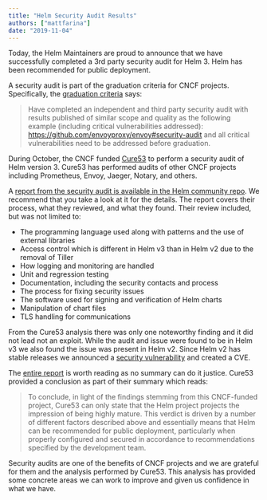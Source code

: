 ```yaml
---
title: "Helm Security Audit Results"
authors: ["mattfarina"]
date: "2019-11-04"
---
```


Today, the Helm Maintainers are proud to announce that we have successfully completed a 3rd party security audit for Helm 3. Helm has been recommended for public deployment.

A security audit is part of the graduation criteria for CNCF projects. Specifically, the [graduation criteria](https://github.com/cncf/toc/blob/main/process/graduation_criteria.adoc#graduation-stage) says:

> Have completed an independent and third party security audit with results published of similar scope and quality as the following example (including critical vulnerabilities addressed): https://github.com/envoyproxy/envoy#security-audit and all critical vulnerabilities need to be addressed before graduation.<!-- truncate -->

During October, the CNCF funded [Cure53](https://cure53.de/) to perform a security audit of Helm version 3. Cure53 has performed audits of other CNCF projects including Prometheus, Envoy, Jaeger, Notary, and others.

A [report from the security audit is available in the Helm community repo](https://github.com/helm/community/blob/main/security-audit/HLM-01-report.pdf). We recommend that you take a look at it for the details. The report covers their process, what they reviewed, and what they found. Their review included, but was not limited to:

* The programming language used along with patterns and the use of external libraries
* Access control which is different in Helm v3 than in Helm v2 due to the removal of Tiller
* How logging and monitoring are handled
* Unit and regression testing
* Documentation, including the security contacts and process
* The process for fixing security issues
* The software used for signing and verification of Helm charts
* Manipulation of chart files
* TLS handling for communications

From the Cure53 analysis there was only one noteworthy finding and it did not lead not an exploit. While the audit and issue were found to be in Helm v3 we also found the issue was present in Helm v2. Since Helm v2 has stable releases we announced a [security vulnerability](https://helm.sh/blog/2019-10-30-helm-symlink-security-notice/) and created a CVE.

The [entire report](https://github.com/helm/community/blob/main/security-audit/HLM-01-report.pdf) is worth reading as no summary can do it justice. Cure53 provided a conclusion as part of their summary which reads:

> To conclude, in light of the findings stemming from this CNCF-funded project, Cure53 can only state that the Helm project projects the impression of being highly mature. This verdict is driven by a number of different factors described above and essentially means that Helm can be recommended for public deployment, particularly when properly configured and secured in accordance to recommendations specified by the development team.

Security audits are one of the benefits of CNCF projects and we are grateful for them and the analysis performed by Cure53. This analysis has provided some concrete areas we can work to improve and given us confidence in what we have.

